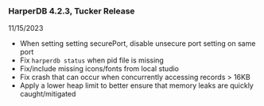 ### HarperDB 4.2.3, Tucker Release
11/15/2023

* When setting setting securePort, disable unsecure port setting on same port
* Fix `harperdb status` when pid file is missing
* Fix/include missing icons/fonts from local studio
* Fix crash that can occur when concurrently accessing records > 16KB
* Apply a lower heap limit to better ensure that memory leaks are quickly caught/mitigated